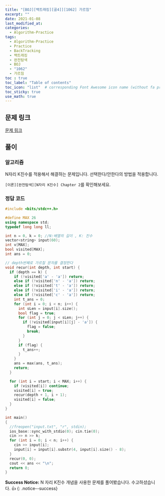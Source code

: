 ```yaml
---
title: "[BOJ][백트래킹][골4]][1062] 가르침"
excerpt: ""
date: 2021-01-08
last_modified_at: 
categories:
  - Algorithm-Practice
tags:
  - Algorithm-Practice
  - Practice
  - BackTracking
  - 백트래킹
  - 완전탐색
  - BOJ
  - "1062"
  - 가르침
toc : true
toc_label: "Table of contents"
toc_icon: "list"  # corresponding Font Awesome icon name (without fa prefix)
toc_sticky: true
use_math: true
---
```


## 문제 링크

[문제 링크](https://www.acmicpc.net/problem/1062)  

##  풀이

### 알고리즘

N자리 K진수를 적용해서 해결하는 문제입니다. 선택한다/안한다의 방법을 적용합니다.  

`[이론][완전탐색][N자리 K진수] Chapter 2`를 확인해보세요.  

### 정답 코드

```cpp
#include <bits/stdc++.h>

#define MAX 26
using namespace std;
typedef long long ll;

int n = 0, k = 0; //N:배열의 길이 , K: 진수
vector<string> input(60);
int v[MAX];
bool visited[MAX];
int ans = 0;

// depth번째로 가르칠 문자를 결정한다
void recur(int depth, int start) {
  if (depth == k) {
    if (!visited['a' - 'a']) return;
    else if (!visited['n' - 'a']) return;
    else if (!visited['t' - 'a']) return;
    else if (!visited['i' - 'a']) return;
    else if (!visited['c' - 'a']) return;
    int t_ans = 0;
    for (int i = 0; i < n; i++) {
      int sLen = input[i].size();
      bool flag = true;
      for (int j = 0; j < sLen; j++) {
        if (!visited[input[i][j] - 'a']) {
          flag = false;
          break;
        }
      }
      if (flag) {
        t_ans++;
      }
    }
    ans = max(ans, t_ans);
    return;
  }

  for (int i = start; i < MAX; i++) {
    if (visited[i]) continue;
    visited[i] = true;
    recur(depth + 1, i + 1);
    visited[i] = false;
  }
}

int main()
{
  //freopen("input.txt", "r", stdin);
  ios_base::sync_with_stdio(0); cin.tie(0);
  cin >> n >> k;
  for (int i = 0; i < n; i++) {
    cin >> input[i];
    input[i] = input[i].substr(4, input[i].size() - 8);
  }
  recur(0, 0);
  cout << ans << "\n";
  return 0;
}
```

**Success Notice:**
N 자리 K진수 개념을 사용한 문제를 풀어봤습니다. 수고하셨습니다. :+1:
{: .notice--success}